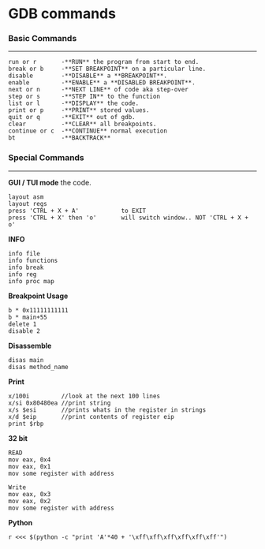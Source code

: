 # GDB commands

### Basic Commands 
---------------------------------------------------------
 ```
 run or r       -**RUN** the program from start to end.
 break or b     -**SET BREAKPOINT** on a particular line.
 disable        -**DISABLE** a **BREAKPOINT**.
 enable         -**ENABLE** a **DISABLED BREAKPOINT**.
 next or n      -**NEXT LINE** of code aka step-over
 step or s      -**STEP IN** to the function
 list or l      -**DISPLAY** the code.
 print or p     -**PRINT** stored values.
 quit or q      -**EXIT** out of gdb.
 clear          -**CLEAR** all breakpoints.
 continue or c  -**CONTINUE** normal execution   
 bt             -**BACKTRACK**
 ```
### Special Commands 
---------------------------------------------------------
 
 **GUI / TUI mode** the code.
 ```
 layout asm
 layout regs
 press 'CTRL + X + A'            to EXIT
 press 'CTRL + X' then 'o'       will switch window.. NOT 'CTRL + X + o'
 ```
 
 **INFO**
 ```
 info file
 info functions
 info break
 info reg
 info proc map
 ```
 
 **Breakpoint Usage**
 ```
 b * 0x11111111111
 b * main+55
 delete 1
 disable 2
 ```
**Disassemble**
```
disas main
disas method_name
```

**Print**
```
x/100i         //look at the next 100 lines
x/si 0x80480ea //print string
x/s $esi       //prints whats in the register in strings
x/d $eip       //print contents of register eip  
print $rbp
```

**32 bit**
```
READ
mov eax, 0x4
mov eax, 0x1
mov some register with address

Write
mov eax, 0x3
mov eax, 0x2
mov some register with address
```

**Python**
```
r <<< $(python -c "print 'A'*40 + '\xff\xff\xff\xff\xff\xff'")
```
